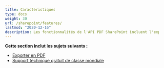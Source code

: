 ```yaml
---
title: Caractéristiques 
type: docs
weight: 30
url: /sharepoint/features/
lastmod: "2020-12-16"
description: Les fonctionnalités de l'API PDF SharePoint incluent l'exportation en PDF et le support technique gratuit.
---
```


**Cette section inclut les sujets suivants :**

- [Exporter en PDF](/pdf/sharepoint/export-to-pdf/)
- [Support technique gratuit de classe mondiale](/pdf/sharepoint/world-class-free-technical-support/)
